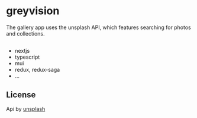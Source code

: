 
# greyvision
The gallery app uses the unsplash API, which features searching for photos and collections.
## 

- nextjs
- typescript
- mui
- redux, redux-saga
- ...


## License

Api by [unsplash](https://unsplash.com/documentation)

